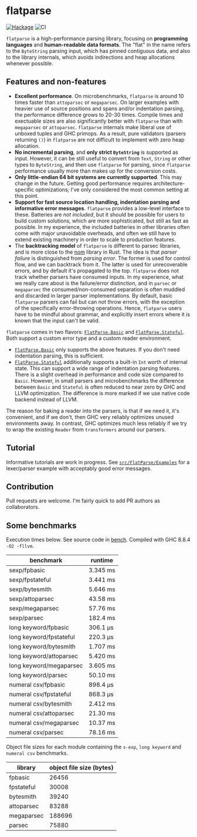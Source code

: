 # flatparse

[![Hackage](https://img.shields.io/hackage/v/flatparse.svg)](https://hackage.haskell.org/package/flatparse)
![CI](https://github.com/AndrasKovacs/flatparse/actions/workflows/haskell.yml/badge.svg)

`flatparse` is a high-performance parsing library, focusing on __programming languages__ and __human-readable data formats__. The "flat" in the name
refers to the `ByteString` parsing input, which has pinned contiguous data, and also to the library internals, which avoids indirections and heap allocations
whenever possible.

## Features and non-features

* __Excellent performance__. On microbenchmarks, `flatparse` is around 10 times faster than `attoparsec` or `megaparsec`. On larger examples with heavier use of source positions and spans and/or indentation parsing, the performance difference grows to 20-30 times. Compile times and exectuable sizes are also significantly better with `flatparse` than with `megaparsec` or `attoparsec`. `flatparse` internals make liberal use of unboxed tuples and GHC primops. As a result, pure validators (parsers returning `()`) in `flatparse` are not difficult to implement with zero heap allocation.
* __No incremental parsing__, and __only strict `ByteString`__ is supported as input. However, it can be still useful to convert from `Text`, `String` or other types to `ByteString`, and then use `flatparse` for parsing, since `flatparse` performance usually more than makes up for the conversion costs.
* __Only little-endian 64 bit systems are currently supported__. This may change in the future. Getting good performance requires architecture-specific optimizations; I've only considered the most common setting at this point.
* __Support for fast source location handling, indentation parsing and informative error messages__. `flatparse` provides a low-level interface to these. Batteries are _not included_, but it should be possible for users to build custom solutions, which are more sophisticated, but still as fast as possible. In my experience, the included batteries in other libraries often come with major unavoidable overheads, and often we still have to extend existing machinery in order to scale to production features.
* The __backtracking model__ of `flatparse` is different to parsec libraries, and is more close to the [nom](https://github.com/Geal/nom) library in Rust. The idea is that _parser failure_ is distinguished from _parsing error_. The former is used for control flow, and we can backtrack from it. The latter is used for unrecoverable errors, and by default it's propagated to the top. `flatparse` does not track whether parsers have consumed inputs. In my experience, what we really care about is the failure/error distinction, and in `parsec` or `megaparsec` the consumed/non-consumed separation is often muddled and discarded in larger parser implementations. By default, basic `flatparse` parsers can fail but can not throw errors, with the exception of the specifically error-throwing operations. Hence, `flatparse` users have to be mindful about grammar, and explicitly insert errors where it is known that the input can't be valid.

`flatparse` comes in two flavors: [`FlatParse.Basic`][basic] and [`FlatParse.Stateful`][stateful]. Both support a custom error type and a custom reader environment.

* [`FlatParse.Basic`][basic] only supports the above features. If you don't need indentation parsing, this is sufficient.
* [`FlatParse.Stateful`][stateful] additionally supports a built-in `Int` worth of internal state. This can support a wide range of indentation parsing features. There is a slight overhead in performance and code size compared to `Basic`. However, in small parsers and microbenchmarks the difference between `Basic` and `Stateful` is often reduced to near zero by GHC and LLVM optimization. The difference is more marked if we use native code backend instead of LLVM.

The reason for baking a reader into the parsers, is that if we need it, it's convenient, and if we don't, then GHC very reliably optimizes unused environments away. In contrast, GHC optimizes much less reliably if we try to wrap the existing `Reader` from `transformers` around our parsers.

## Tutorial

Informative tutorials are work in progress. See [`src/FlatParse/Examples`](src/FlatParse/Examples) for a lexer/parser example with acceptably good error messages.

## Contribution

Pull requests are welcome. I'm fairly quick to add PR authors as collaborators.

## Some benchmarks

Execution times below. See source code in [bench](bench). Compiled with GHC 8.8.4 `-O2 -fllvm`.

|      benchmark              |  runtime   |
|-----------------------------|-------------
| sexp/fpbasic                | 3.345 ms   |
| sexp/fpstateful             | 3.441 ms   |
| sexp/bytesmith              | 5.646 ms   |
| sexp/attoparsec             | 43.58 ms   |
| sexp/megaparsec             | 57.76 ms   |
| sexp/parsec                 | 182.4 ms   |
| long keyword/fpbasic        | 306.1 μs   |
| long keyword/fpstateful     | 220.3 μs   |
| long keyword/bytesmith      | 1.707 ms   |
| long keyword/attoparsec     | 5.420 ms   |
| long keyword/megaparsec     | 3.605 ms   |
| long keyword/parsec         | 50.10 ms   |
| numeral csv/fpbasic         | 898.4 μs   |
| numeral csv/fpstateful      | 868.3 μs   |
| numeral csv/bytesmith       | 2.412 ms   |
| numeral csv/attoparsec      | 21.30 ms   |
| numeral csv/megaparsec      | 10.37 ms   |
| numeral csv/parsec          | 78.16 ms   |

Object file sizes for each module containing the `s-exp`, `long keyword` and `numeral csv` benchmarks.

| library    | object file size (bytes) |
| -------    | ------------------------ |
| fpbasic    |  26456                   |
| fpstateful |  30008                   |
| bytesmith  |  39240                   |
| attoparsec |  83288                   |
| megaparsec |  188696                  |
| parsec     |  75880                   |

[basic]: https://hackage.haskell.org/package/flatparse/docs/FlatParse-Basic.html
[stateful]: https://hackage.haskell.org/package/flatparse/docs/FlatParse-Stateful.html
